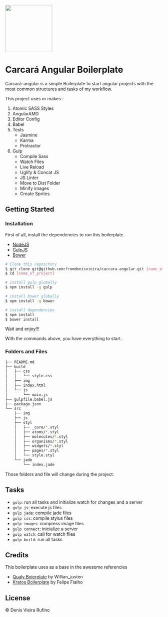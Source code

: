 
<p>
  <img src="https://github.com/fromdenisvieira/carcara-angular/blob/master/carcara.jpg" width="150">
</p>

# Carcará Angular Boilerplate

Carcará-angular is a simple Boilerplate to start angular projects with the most common structures and tasks of my workflow.

This project uses or makes :

1. Atomic SASS Styles
2. AngularAMD
3. Editor Config
4. Babel
5. Tests
   * Jasmine
   * Karma
   * Protractor
4. Gulp
   * Compile Sass 
   * Watch Files 
   * Live Reload
   * Uglify & Concat JS
   * JS Linter
   * Move to Dist Folder 
   * Minify images
   * Create Sprites

## Getting Started

### Installation

First of all, install the dependencies to run this boilerplate.

- [NodeJS](http://nodejs.org/)
- [GulpJS](http://gulpjs.com/)
- [Bower](http://bower.io/)


```sh
# Clone this repository
$ git clone git@github.com:fromdenisvieira/carcara-angular.git [name_of_project]
$ cd [name_of_project]

# install gulp globally
$ npm install -g gulp

# install bower globally
$ npm install -g bower

# install dependencies
$ npm install
$ bower install

```
Wait and enjoy!!!

With the commands above, you have everything to start.

### Folders and Files

```sh
├── README.md
├── build
│   ├── css
│   │   └── style.css
│   ├── img 
│   ├── index.html
│   └── js
│       └── main.js
├── gulpfile.babel.js
├── package.json
└── src
    ├── img 
    ├── js 
    ├── styl
    │   ├── _core/*.styl
    │   ├── atoms/*.styl
    │   ├── molecules/*.styl
    │   ├── organisms/*.styl
    │   ├── widgets/*.styl 
    │   ├── pages/*.styl 
    │   └── style.styl
    └── jade
        └── index.jade
```

Those folders and file will change during the project.

## Tasks

- `gulp`: run all tasks and initialize watch for changes and a server
- `gulp js`: execute js files
- `gulp jade`: compile jade files
- `gulp css`: compile stylus files
- `gulp images`: compress image files
- `gulp connect`: inicialize a server
- `gulp watch`: call for watch files 
- `gulp build`: run all tasks  

## Credits

This boilerplate uses as a base in the awesome referencies
- [Qualy Boierplate](https://github.com/Qualy-org/qualy) by Willian_justen
- [Kratos Boilerplate](https://github.com/LFeh/kratos-boilerplate) by Felipe Fialho


## License

© Denis Vieira Rufino


<!--Simple, not?-->

<!--###To development-->

<!--Run-->

<!--```-->
<!--Gulp server-->
<!--```-->

<!--And work normally... When finish your work the `dist` folder already exists and is solemnly send to production!-->
